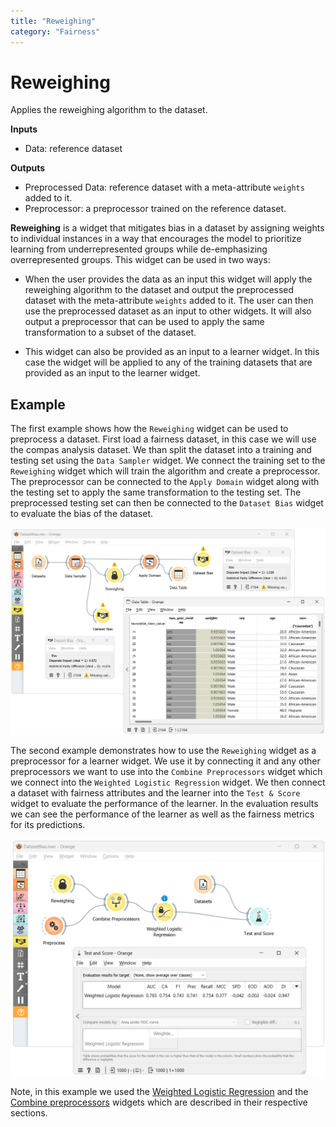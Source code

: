 ```yaml
---
title: "Reweighing"
category: "Fairness"
---
```

Reweighing
================
Applies the reweighing algorithm to the dataset.

**Inputs**

- Data: reference dataset

**Outputs**

- Preprocessed Data: reference dataset with a meta-attribute `weights` added to it.
- Preprocessor: a preprocessor trained on the reference dataset.

**Reweighing** is a widget that mitigates bias in a dataset by assigning weights to individual instances in a way that encourages the model to prioritize learning from underrepresented groups while de-emphasizing overrepresented groups. This widget can be used in two ways:

- When the user provides the data as an input this widget will apply the reweighing algorithm to the dataset and output the preprocessed dataset with the meta-attribute `weights` added to it. The user can then use the preprocessed dataset as an input to other widgets. It will also output a preprocessor that can be used to apply the same transformation to a subset of the dataset.

- This widget can also be provided as an input to a learner widget. In this case the widget will be applied to any of the training datasets that are provided as an input to the learner widget.

Example
-------

The first example shows how the `Reweighing` widget can be used to preprocess a dataset. First load a fairness dataset, in this case we will use the compas analysis dataset. We than split the dataset into a training and testing set using the `Data Sampler` widget. We connect the training set to the `Reweighing` widget which will train the algorithm and create a preprocessor. The preprocessor can be connected to the `Apply Domain` widget along with the testing set to apply the same transformation to the testing set. The preprocessed testing set can then be connected to the `Dataset Bias` widget to evaluate the bias of the dataset.

![](/widget-catalog/fairness/images/reweighing-dataset-example.png)

The second example demonstrates how to use the `Reweighing` widget as a preprocessor for a learner widget. We use it by connecting it and any other preprocessors we want to use into the `Combine Preprocessors` widget which we connect into the `Weighted Logistic Regression` widget. We then connect a dataset with fairness attributes and the learner into the `Test & Score` widget to evaluate the performance of the learner. In the evaluation results we can see the performance of the learner as well as the fairness metrics for its predictions.

![](/widget-catalog/fairness/images/reweighing-preprocessor-example.png)

Note, in this example we used the [Weighted Logistic Regression](weighted-logistic-regression.md) and the [Combine preprocessors](/widget-catalog/fairness/combine-preprocessors) widgets which are described in their respective sections.